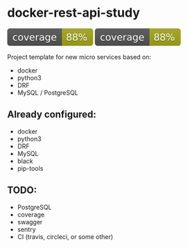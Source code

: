 # docker-rest-api-study
![coverage](./src/coverage.svg)
<img src="./src/coverage.svg">

Project template for new micro services based on:
- docker
- python3
- DRF
- MySQL / PostgreSQL

## Already configured:
- docker
- python3
- DRF
- MySQL
- black
- pip-tools

## TODO:
- PostgreSQL
- coverage
- swagger
- sentry
- CI (travis, circleci, or some other)
